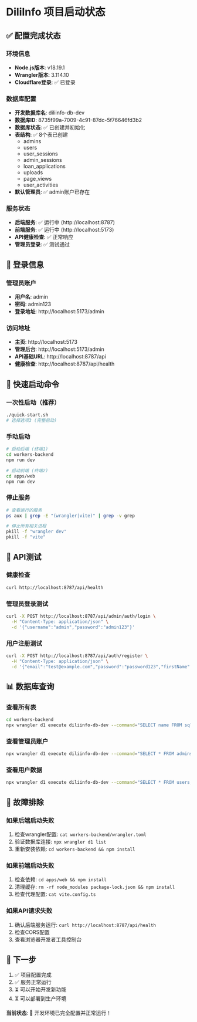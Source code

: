 # DiliInfo 项目启动状态

## ✅ 配置完成状态

### 环境信息
- **Node.js版本**: v18.19.1
- **Wrangler版本**: 3.114.10
- **Cloudflare登录**: ✅ 已登录

### 数据库配置
- **开发数据库名**: diliinfo-db-dev
- **数据库ID**: 8735f99a-7009-4c91-87dc-5f76646fd3b2
- **数据库状态**: ✅ 已创建并初始化
- **表结构**: ✅ 8个表已创建
  - admins
  - users  
  - user_sessions
  - admin_sessions
  - loan_applications
  - uploads
  - page_views
  - user_activities
- **默认管理员**: ✅ admin账户已存在

### 服务状态
- **后端服务**: ✅ 运行中 (http://localhost:8787)
- **前端服务**: ✅ 运行中 (http://localhost:5173)
- **API健康检查**: ✅ 正常响应
- **管理员登录**: ✅ 测试通过

## 🔑 登录信息

### 管理员账户
- **用户名**: admin
- **密码**: admin123
- **登录地址**: http://localhost:5173/admin

### 访问地址
- **主页**: http://localhost:5173
- **管理后台**: http://localhost:5173/admin
- **API基础URL**: http://localhost:8787/api
- **健康检查**: http://localhost:8787/api/health

## 🚀 快速启动命令

### 一次性启动（推荐）
```bash
./quick-start.sh
# 选择选项3 (完整启动)
```

### 手动启动
```bash
# 启动后端 (终端1)
cd workers-backend
npm run dev

# 启动前端 (终端2)
cd apps/web  
npm run dev
```

### 停止服务
```bash
# 查看运行的服务
ps aux | grep -E "(wrangler|vite)" | grep -v grep

# 停止所有相关进程
pkill -f "wrangler dev"
pkill -f "vite"
```

## 🧪 API测试

### 健康检查
```bash
curl http://localhost:8787/api/health
```

### 管理员登录测试
```bash
curl -X POST http://localhost:8787/api/admin/auth/login \
  -H "Content-Type: application/json" \
  -d '{"username":"admin","password":"admin123"}'
```

### 用户注册测试
```bash
curl -X POST http://localhost:8787/api/auth/register \
  -H "Content-Type: application/json" \
  -d '{"email":"test@example.com","password":"password123","firstName":"Test","lastName":"User"}'
```

## 📊 数据库查询

### 查看所有表
```bash
cd workers-backend
npx wrangler d1 execute diliinfo-db-dev --command="SELECT name FROM sqlite_master WHERE type='table';"
```

### 查看管理员账户
```bash
npx wrangler d1 execute diliinfo-db-dev --command="SELECT * FROM admins;"
```

### 查看用户数据
```bash
npx wrangler d1 execute diliinfo-db-dev --command="SELECT * FROM users;"
```

## 🔧 故障排除

### 如果后端启动失败
1. 检查wrangler配置: `cat workers-backend/wrangler.toml`
2. 验证数据库连接: `npx wrangler d1 list`
3. 重新安装依赖: `cd workers-backend && npm install`

### 如果前端启动失败
1. 检查依赖: `cd apps/web && npm install`
2. 清理缓存: `rm -rf node_modules package-lock.json && npm install`
3. 检查代理配置: `cat vite.config.ts`

### 如果API请求失败
1. 确认后端服务运行: `curl http://localhost:8787/api/health`
2. 检查CORS配置
3. 查看浏览器开发者工具控制台

## 📝 下一步

1. ✅ 项目配置完成
2. ✅ 服务正常运行
3. ⏳ 可以开始开发新功能
4. ⏳ 可以部署到生产环境

**当前状态**: 🎉 开发环境已完全配置并正常运行！ 